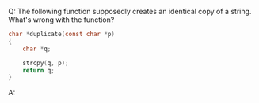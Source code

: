 Q: The following function supposedly creates an identical copy of a string.
What's wrong with the function?

```c
char *duplicate(const char *p)
{
    char *q;

    strcpy(q, p);
    return q;
}
```

A:
